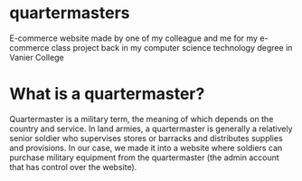 # quartermasters
E-commerce website made by one of my colleague and me for my e-commerce class project back in my computer science technology degree in Vanier College

# What is a quartermaster?
Quartermaster is a military term, the meaning of which depends on the country and service. In land armies, a quartermaster is generally a relatively senior soldier who supervises stores or barracks and distributes supplies and provisions. In our case, we made it into a website where soldiers can purchase military equipment from the quartermaster (the admin account that has control over the website).
